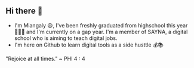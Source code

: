 ## Hi there 👋

- I'm Miangaly 😃, I've been freshly graduated from highschool this year 👩🏻‍🎓 and I'm currently on a gap year. I'm a member of SAYNA, a digital school who is aiming to teach digital jobs.
- I'm here on Github to learn digital tools as a side husttle 💰📚

"Rejoice at all times." ~ PHI 4 : 4
